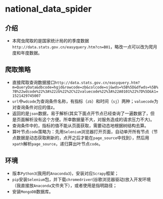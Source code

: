 # national_data_spider


## 介绍
- 本爬虫爬取的是国家统计局的的季度数据`http://data.stats.gov.cn/easyquery.htm?cn=B01`，略改一点可以改为爬月度和年度数据。

## 爬取策略

- 直接爬取查询数据接口`http://data.stats.gov.cn/easyquery.htm?m=QueryData&dbcode=hgjd&rowcode=zb&colcode=sj&wds=%5B%5D&dfwds=%5B%7B%22wdcode%22%3A%22zb%22%2C%22valuecode%22%3A%22A0101%22%7D%5D&k1=1521429745007`
- `url`中`wdcode`为查询条件名称，有指标（`zb`）和时间（`sj`）两种；`valuecode`为对查询条件对应的值z。
- 返回的是`json`数据，易于解析(其实下面点开节点已经查询了一遍数据了，但是页面解析没有这个方便。所幸数据量不大，对服务造成的请求压力不大)。
- 查询条件中的，指标的值不能从页面获取，需要动态地根据树结构去算。
- 算叶节点`code`策略为：先用`Selenium`浏览器打开页面，自动单开所有节点（节点数据是动态获取刷新的，点开之后才能在`page_source`中找到），然后用`xpath`解析`page_source`，递归算出叶节点`code`。


## 环境

- 版本`Python3`(我用的`Anaconda3`)，安装对应`Scrapy`框架；
- `pip`安装`Selenium`包，并下载`chromedriver`(谷歌浏览器驱动)放入开发环境（我直接放`Anaconda`文件夹下），或者使用是指明路径；
- 安装`MongoDB`数据库。
